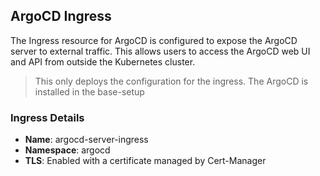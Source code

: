 ## ArgoCD Ingress

The Ingress resource for ArgoCD is configured to expose the ArgoCD server to external traffic. This allows users to access the ArgoCD web UI and API from outside the Kubernetes cluster.

> This only deploys the configuration for the ingress. The ArgoCD is installed in the base-setup

### Ingress Details

- **Name**: argocd-server-ingress
- **Namespace**: argocd
- **TLS**: Enabled with a certificate managed by Cert-Manager
